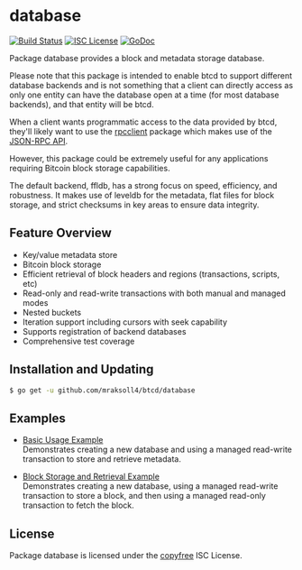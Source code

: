 database
========

[![Build Status](http://img.shields.io/travis/mraksoll4/btcd.svg)](https://travis-ci.org/mraksoll4/btcd)
[![ISC License](http://img.shields.io/badge/license-ISC-blue.svg)](http://copyfree.org)
[![GoDoc](https://img.shields.io/badge/godoc-reference-blue.svg)](http://godoc.org/github.com/mraksoll4/btcd/database)

Package database provides a block and metadata storage database.

Please note that this package is intended to enable btcd to support different
database backends and is not something that a client can directly access as only
one entity can have the database open at a time (for most database backends),
and that entity will be btcd.

When a client wants programmatic access to the data provided by btcd, they'll
likely want to use the [rpcclient](https://github.com/mraksoll4/btcd/tree/master/rpcclient)
package which makes use of the [JSON-RPC API](https://github.com/mraksoll4/btcd/tree/master/docs/json_rpc_api.md).

However, this package could be extremely useful for any applications requiring
Bitcoin block storage capabilities.

The default backend, ffldb, has a strong focus on speed, efficiency, and
robustness.  It makes use of leveldb for the metadata, flat files for block
storage, and strict checksums in key areas to ensure data integrity.

## Feature Overview

- Key/value metadata store
- Bitcoin block storage
- Efficient retrieval of block headers and regions (transactions, scripts, etc)
- Read-only and read-write transactions with both manual and managed modes
- Nested buckets
- Iteration support including cursors with seek capability
- Supports registration of backend databases
- Comprehensive test coverage

## Installation and Updating

```bash
$ go get -u github.com/mraksoll4/btcd/database
```

## Examples

* [Basic Usage Example](http://godoc.org/github.com/mraksoll4/btcd/database#example-package--BasicUsage)  
  Demonstrates creating a new database and using a managed read-write
  transaction to store and retrieve metadata.

* [Block Storage and Retrieval Example](http://godoc.org/github.com/mraksoll4/btcd/database#example-package--BlockStorageAndRetrieval)  
  Demonstrates creating a new database, using a managed read-write transaction
  to store a block, and then using a managed read-only transaction to fetch the
  block.

## License

Package database is licensed under the [copyfree](http://copyfree.org) ISC
License.
